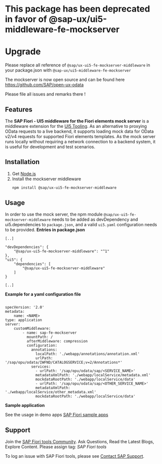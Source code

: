 # This package has been deprecated in favor of @sap-ux/ui5-middleware-fe-mockserver

# Upgrade

Please replace all reference of `@sap/ux-ui5-fe-mockserver-middleware` in your package.json with `@sap-ux/ui5-middleware-fe-mockserver`

The mockserver is now open source and can be found here https://github.com/SAP/open-ux-odata

Please file all issues and remarks there !

## Features

The **SAP Fiori - UI5 middleware for the Fiori elements mock server** is a middleware extension for the [UI5 Tooling](https://github.com/SAP/ui5-tooling). As an alternative to proxying OData requests to a live backend, it supports loading mock data for OData v2/v4 requests for supported Fiori elements templates. As the mock server runs locally without requiring a network connection to a backend system, it is useful for development and test scenarios.

## Installation

1. Get [Node.js](https://nodejs.org/en/download/)
2. Install the mockserver middleware
    ```sh
    npm install @sap/ux-ui5-fe-mockserver-middleware
    ```

## Usage

In order to use the mock server, the npm module `@sap/ux-ui5-fe-mockserver-middleware` needs to be added as devDependency and ui5.dependencies to `package.json`, and a valid `ui5.yaml` configuration needs to be provided.
**Entries in package.json**

```
[..]

"devDependencies": {
    "@sap/ux-ui5-fe-mockserver-middleware": "^1"
},
"ui5": {
    "dependencies": [
        "@sap/ux-ui5-fe-mockserver-middleware"
    ]
}

[..]
```

**Example for a yaml configuration file**

```

specVersion: '2.0'
metadata:
    name: <NAME>
type: application
server:
    customMiddleware:
        - name: sap-fe-mockserver
          mountPath: /
          afterMiddleware: compression
          configuration:
            annotations:
              localPath: './webapp/annotations/annotation.xml'
              urlPath: '/sap/opu/odata/IWFND/CATALOGSERVICE;v=2/Annotations*'
            services:
              - urlPath: '/sap/opu/odata/sap/<SERVICE_NAME>'
              metadataXmlPath: './webapp/localService/metadata.xml'
              mockdataRootPath: './webapp/localService/data'
              - urlPath: '/sap/opu/odata/sap/<OTHER_SERVICE_NAME>'
              metadataXmlPath: './webapp/localService/other_metadata.xml'
              mockdataRootPath: './webapp/localService/data'

```

**Sample application**

See the usage in demo apps [SAP Fiori sample apps](https://github.com/SAP-samples/fiori-tools-samples)

## Support

Join the [SAP Fiori tools Community](https://community.sap.com/search/?by=updated&ct=blog&mt=73555000100800002345). Ask Questions, Read the Latest Blogs, Explore Content.
Please assign tag: _SAP Fiori tools_

To log an issue with SAP Fiori tools, please see [Contact SAP Support](https://help.sap.com/viewer/1bb01966b27a429ebf62fa2e45354fea/Latest/en-US).
